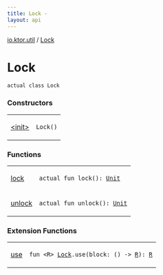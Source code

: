 ```yaml
---
title: Lock - 
layout: api
---
```


<div class='api-docs-breadcrumbs'><a href="../index.html">io.ktor.util</a> / <a href="./index.html">Lock</a></div>

# Lock

<div class="signature"><code><span class="keyword">actual</span> <span class="keyword">class </span><span class="identifier">Lock</span></code></div>

### Constructors

<table class="api-docs-table">
<tbody>
<tr>
<td markdown="1">

<a href="-init-.html">&lt;init&gt;</a>


</td>
<td markdown="1">
<div class="signature"><code><span class="identifier">Lock</span><span class="symbol">(</span><span class="symbol">)</span></code></div>

</td>
</tr>
</tbody>
</table>

### Functions

<table class="api-docs-table">
<tbody>
<tr>
<td markdown="1">

<a href="lock.html">lock</a>


</td>
<td markdown="1">
<div class="signature"><code><span class="keyword">actual</span> <span class="keyword">fun </span><span class="identifier">lock</span><span class="symbol">(</span><span class="symbol">)</span><span class="symbol">: </span><a href="https://kotlinlang.org/api/latest/jvm/stdlib/kotlin/-unit/index.html"><span class="identifier">Unit</span></a></code></div>

</td>
</tr>
<tr>
<td markdown="1">

<a href="unlock.html">unlock</a>


</td>
<td markdown="1">
<div class="signature"><code><span class="keyword">actual</span> <span class="keyword">fun </span><span class="identifier">unlock</span><span class="symbol">(</span><span class="symbol">)</span><span class="symbol">: </span><a href="https://kotlinlang.org/api/latest/jvm/stdlib/kotlin/-unit/index.html"><span class="identifier">Unit</span></a></code></div>

</td>
</tr>
</tbody>
</table>

### Extension Functions

<table class="api-docs-table">
<tbody>
<tr>
<td markdown="1">

<a href="../use.html">use</a>


</td>
<td markdown="1">
<div class="signature"><code><span class="keyword">fun </span><span class="symbol">&lt;</span><span class="identifier">R</span><span class="symbol">&gt;</span> <a href="./index.md"><span class="identifier">Lock</span></a><span class="symbol">.</span><span class="identifier">use</span><span class="symbol">(</span><span class="parameterName" id="io.ktor.util$use(io.ktor.util.Lock, kotlin.Function0((io.ktor.util.use.R)))/block">block</span><span class="symbol">:</span>&nbsp;<span class="symbol">(</span><span class="symbol">)</span>&nbsp;<span class="symbol">-&gt;</span>&nbsp;<a href="../use.html#R"><span class="identifier">R</span></a><span class="symbol">)</span><span class="symbol">: </span><a href="../use.html#R"><span class="identifier">R</span></a></code></div>

</td>
</tr>
</tbody>
</table>
